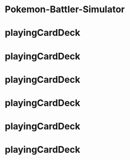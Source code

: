 # Pokemon-Battler-Simulator
# playingCardDeck
# playingCardDeck
# playingCardDeck
# playingCardDeck
# playingCardDeck
# playingCardDeck
